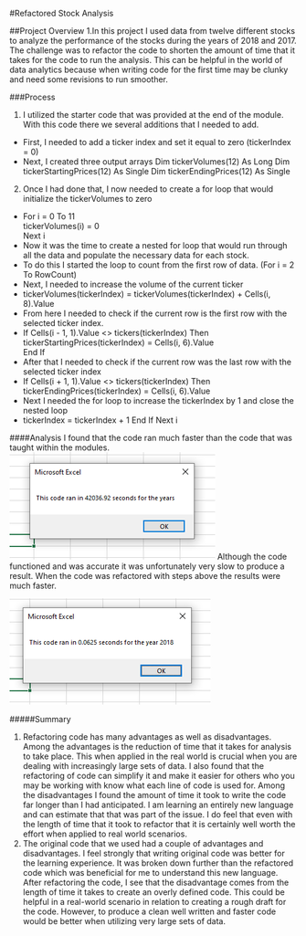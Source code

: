 #Refactored Stock Analysis

##Project Overview
1.In this project I used data from twelve different stocks to analyze the performance of the stocks during the years of 2018 and 2017. The challenge was to refactor the code to shorten the amount of time that it takes for the code to run the analysis. This can be helpful in the world of data analytics because when writing code for the first time may be clunky and need some revisions to run smoother. 

###Process
1. I utilized the starter code that was provided at the end of the module. With this code there we several additions that I needed to add.
- First, I needed to add a ticker index and set it equal to zero (tickerIndex = 0)
- Next, I created three output arrays 
Dim tickerVolumes(12) As Long
Dim tickerStartingPrices(12) As Single
Dim tickerEndingPrices(12) As Single
2. Once I had done that, I now needed to create a for loop that would initialize the tickerVolumes to zero
- For i = 0 To 11       
        tickerVolumes(i) = 0    
  Next i
- Now it was the time to create a nested for loop that would run through all the data and populate the necessary data for each stock.
- To do this I started the loop to count from the first row of data. (For i = 2 To RowCount)
- Next, I needed to increase the volume of the current ticker
- tickerVolumes(tickerIndex) = tickerVolumes(tickerIndex) + Cells(i, 8).Value
- From here I needed to check if the current row is the first row with the selected ticker index. 
- If Cells(i - 1, 1).Value <> tickers(tickerIndex) Then      
    tickerStartingPrices(tickerIndex) = Cells(i, 6).Value           
  End If
- After that I needed to check if the current row was the last row with the selected ticker index
- If Cells(i + 1, 1).Value <> tickers(tickerIndex) Then      
    tickerEndingPrices(tickerIndex) = Cells(i, 6).Value
- Next I needed the for loop to increase the tickerIndex by 1 and close the nested loop
- tickerIndex = tickerIndex + 1
    End If
 Next i
 
####Analysis
I found that the code ran much faster than the code that was taught within the modules.  
![Moudule_Analysis](https://github.com/mselover21/StockAnalysis/blob/main/Module_Analysis.PNG)
Although the code functioned and was accurate it was unfortunately very slow to produce a result. 
When the code was refactored with steps above the results were much faster.

![Refactored_Analysis](https://github.com/mselover21/StockAnalysis/blob/main/Refactored_Analysis.PNG)

#####Summary
1. Refactoring code has many advantages as well as disadvantages. Among the advantages is the reduction of time that it takes for analysis to take place. This when applied in the real world is crucial when you are dealing with increasingly large sets of data. I also found that the refactoring of code can simplify it and make it easier for others who you may be working with know what each line of code is used for. Among the disadvantages I found the amount of time it took to write the code far longer than I had anticipated. I am learning an entirely new language and can estimate that that was part of the issue. I do feel that even with the length of time that it took to refactor that it is certainly well worth the effort when applied to real world scenarios.
2. The original code that we used had a couple of advantages and disadvantages. I feel strongly that writing original code was better for the learning experience. It was broken down further than the refactored code which was beneficial for me to understand this new language. After refactoring the code, I see that the disadvantage comes from the length of time it takes to create an overly defined code. This could be helpful in a real-world scenario in relation to creating a rough draft for the code. However, to produce a clean well written and faster code would be better when utilizing very large sets of data.
